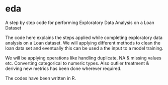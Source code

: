 # eda
A step by step code for performing Exploratory Data Analysis on a Loan Dataset

The code here explains the steps applied while completing exploratory data analysis on a Loan dataset.
We will applying different methods to clean the loan data set and eventually this can be used a the input to a model training.

We will be applying operations like handling duplicate, NA & missing values etc. Converting categorical to numeric types. Also outlier treatment & deriving new metrics has been done wherever required.

The codes have been written in R.
